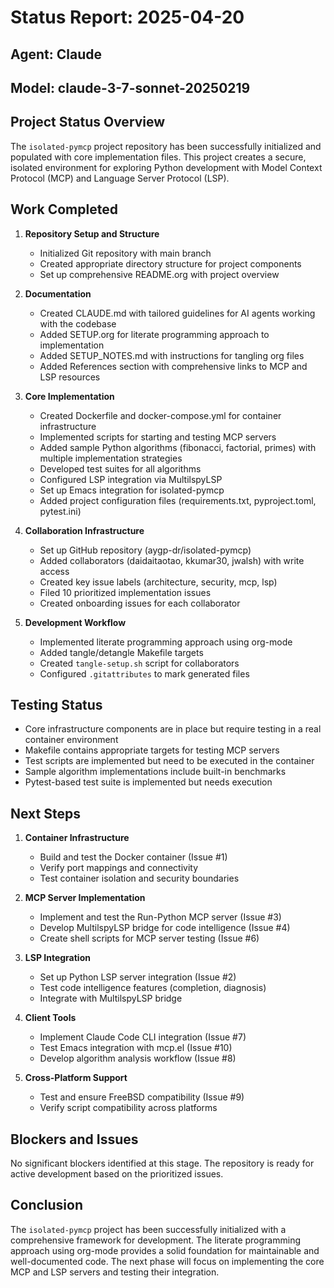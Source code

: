# Status Report: 2025-04-20
## Agent: Claude
## Model: claude-3-7-sonnet-20250219

## Project Status Overview

The `isolated-pymcp` project repository has been successfully initialized and populated with core implementation files. This project creates a secure, isolated environment for exploring Python development with Model Context Protocol (MCP) and Language Server Protocol (LSP).

## Work Completed

1. **Repository Setup and Structure**
   - Initialized Git repository with main branch
   - Created appropriate directory structure for project components
   - Set up comprehensive README.org with project overview

2. **Documentation**
   - Created CLAUDE.md with tailored guidelines for AI agents working with the codebase
   - Added SETUP.org for literate programming approach to implementation
   - Added SETUP_NOTES.md with instructions for tangling org files
   - Added References section with comprehensive links to MCP and LSP resources

3. **Core Implementation**
   - Created Dockerfile and docker-compose.yml for container infrastructure
   - Implemented scripts for starting and testing MCP servers
   - Added sample Python algorithms (fibonacci, factorial, primes) with multiple implementation strategies
   - Developed test suites for all algorithms
   - Configured LSP integration via MultilspyLSP
   - Set up Emacs integration for isolated-pymcp
   - Added project configuration files (requirements.txt, pyproject.toml, pytest.ini)

4. **Collaboration Infrastructure**
   - Set up GitHub repository (aygp-dr/isolated-pymcp)
   - Added collaborators (daidaitaotao, kkumar30, jwalsh) with write access
   - Created key issue labels (architecture, security, mcp, lsp)
   - Filed 10 prioritized implementation issues
   - Created onboarding issues for each collaborator

5. **Development Workflow**
   - Implemented literate programming approach using org-mode
   - Added tangle/detangle Makefile targets
   - Created `tangle-setup.sh` script for collaborators
   - Configured `.gitattributes` to mark generated files

## Testing Status

- Core infrastructure components are in place but require testing in a real container environment
- Makefile contains appropriate targets for testing MCP servers
- Test scripts are implemented but need to be executed in the container
- Sample algorithm implementations include built-in benchmarks
- Pytest-based test suite is implemented but needs execution

## Next Steps

1. **Container Infrastructure**
   - Build and test the Docker container (Issue #1)
   - Verify port mappings and connectivity
   - Test container isolation and security boundaries

2. **MCP Server Implementation**
   - Implement and test the Run-Python MCP server (Issue #3)
   - Develop MultilspyLSP bridge for code intelligence (Issue #4)
   - Create shell scripts for MCP server testing (Issue #6)

3. **LSP Integration**
   - Set up Python LSP server integration (Issue #2)
   - Test code intelligence features (completion, diagnosis)
   - Integrate with MultilspyLSP bridge

4. **Client Tools**
   - Implement Claude Code CLI integration (Issue #7)
   - Test Emacs integration with mcp.el (Issue #10)
   - Develop algorithm analysis workflow (Issue #8)

5. **Cross-Platform Support**
   - Test and ensure FreeBSD compatibility (Issue #9)
   - Verify script compatibility across platforms

## Blockers and Issues

No significant blockers identified at this stage. The repository is ready for active development based on the prioritized issues.

## Conclusion

The `isolated-pymcp` project has been successfully initialized with a comprehensive framework for development. The literate programming approach using org-mode provides a solid foundation for maintainable and well-documented code. The next phase will focus on implementing the core MCP and LSP servers and testing their integration.